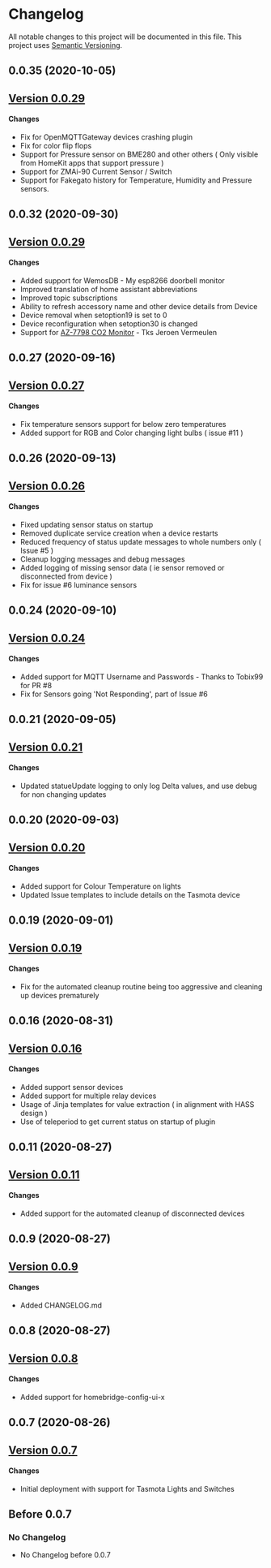 # Changelog

All notable changes to this project will be documented in this file. This project uses [Semantic Versioning](https://semver.org/).

## 0.0.35 (2020-10-05)

## [Version 0.0.29](https://github.com/northernman54/homebridge-tasmota/compare/v0.0.22...v0.0.35)

#### Changes

- Fix for OpenMQTTGateway devices crashing plugin
- Fix for color flip flops
- Support for Pressure sensor on BME280 and other others ( Only visible from HomeKit apps that support pressure )
- Support for ZMAi-90 Current Sensor / Switch
- Support for Fakegato history for Temperature, Humidity and Pressure sensors.

## 0.0.32 (2020-09-30)

## [Version 0.0.29](https://github.com/northernman54/homebridge-tasmota/compare/v0.0.27...v0.0.32)

#### Changes

- Added support for WemosDB - My esp8266 doorbell monitor
- Improved translation of home assistant abbreviations
- Improved topic subscriptions
- Ability to refresh accessory name and other device details from Device
- Device removal when setoption19 is set to 0
- Device reconfiguration when setoption30 is changed
- Support for [AZ-7798 CO2 Monitor](https://tasmota.github.io/docs/AZ-7798) - Tks Jeroen Vermeulen

## 0.0.27 (2020-09-16)

## [Version 0.0.27](https://github.com/northernman54/homebridge-tasmota/compare/v0.0.26...v0.0.27)

#### Changes

- Fix temperature sensors support for below zero temperatures
- Added support for RGB and Color changing light bulbs ( issue #11 )

## 0.0.26 (2020-09-13)

## [Version 0.0.26](https://github.com/northernman54/homebridge-tasmota/compare/v0.0.24...v0.0.26)

#### Changes

- Fixed updating sensor status on startup
- Removed duplicate service creation when a device restarts
- Reduced frequency of status update messages to whole numbers only ( Issue #5 )
- Cleanup logging messages and debug messages
- Added logging of missing sensor data ( ie sensor removed or disconnected from device )
- Fix for issue #6 luminance sensors

## 0.0.24 (2020-09-10)

## [Version 0.0.24](https://github.com/northernman54/homebridge-tasmota/compare/v0.0.21...v0.0.24)

#### Changes

- Added support for MQTT Username and Passwords - Thanks to Tobix99 for PR #8
- Fix for Sensors going 'Not Responding', part of Issue #6

## 0.0.21 (2020-09-05)

## [Version 0.0.21](https://github.com/northernman54/homebridge-tasmota/compare/v0.0.20...v0.0.21)

#### Changes

- Updated statueUpdate logging to only log Delta values, and use debug for non changing updates

## 0.0.20 (2020-09-03)

## [Version 0.0.20](https://github.com/northernman54/homebridge-tasmota/compare/v0.0.19...v0.0.20)

#### Changes

- Added support for Colour Temperature on lights
- Updated Issue templates to include details on the Tasmota device

## 0.0.19 (2020-09-01)

## [Version 0.0.19](https://github.com/northernman54/homebridge-tasmota/compare/v0.0.16...v0.0.19)

#### Changes

- Fix for the automated cleanup routine being too aggressive and cleaning up devices prematurely

## 0.0.16 (2020-08-31)

## [Version 0.0.16](https://github.com/northernman54/homebridge-tasmota/compare/v0.0.9...v0.0.16)

#### Changes

- Added support sensor devices
- Added support for multiple relay devices
- Usage of Jinja templates for value extraction ( in alignment with HASS design )
- Use of teleperiod to get current status on startup of plugin

## 0.0.11 (2020-08-27)

## [Version 0.0.11](https://github.com/northernman54/homebridge-tasmota/compare/v0.0.9...v0.0.11)

#### Changes

- Added support for the automated cleanup of disconnected devices

## 0.0.9 (2020-08-27)

## [Version 0.0.9](https://github.com/northernman54/homebridge-tasmota/compare/v0.0.8...v0.0.9)

#### Changes

- Added CHANGELOG.md

## 0.0.8 (2020-08-27)

## [Version 0.0.8](https://github.com/northernman54/homebridge-tasmota/compare/v0.0.7...v0.0.8)

#### Changes

- Added support for homebridge-config-ui-x

## 0.0.7 (2020-08-26)

## [Version 0.0.7](https://github.com/northernman54/homebridge-tasmota/compare/v0.0.2...v0.0.7)

#### Changes

- Initial deployment with support for Tasmota Lights and Switches

## Before 0.0.7

### No Changelog

- No Changelog before 0.0.7
